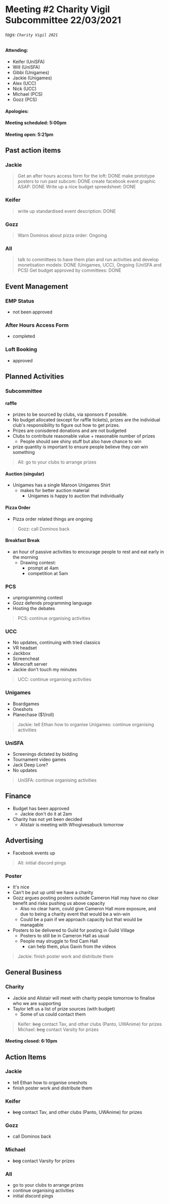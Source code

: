 # Meeting #2 Charity Vigil Subcommittee 22/03/2021
###### tags: `Charity Vigil 2021`

#### Attending:
- Keifer (UniSFA)
- Will (UniSFA)
- Gibbi (Unigames)
- Jackie (Unigames)
- Alex (UCC)
- Nick (UCC)
- Michael (PCS)
- Gozz (PCS)

#### Apologies:

#### Meeting scheduled: 5:00pm
#### Meeting open: 5:21pm

## Past action items
### Jackie
> Get an after hours access form for the loft: DONE
> make prototype posters to run past subcom: DONE
> create facebook event graphic ASAP: DONE
> Write up a nice budget spreedsheet: DONE
### Keifer
> write up standardised event description: DONE
### Gozz
> Warn Dominos about pizza order: Ongoing
### All
> talk to committees to have them plan and run activities and develop monetisation models: DONE (Unigames, UCC), Ongoing (UniSFA and PCS)
> Get budget approved by committees: DONE

## Event Management
### EMP Status
- not been approved
### After Hours Access Form
- completed
### Loft Booking
- approved

## Planned Activities
### Subcommittee
#### raffle
- prizes to be sourced by clubs, via sponsors if possible.
- No budget allocated (except for raffle tickets), prizes are the individual club's responsibility to figure out how to get prizes.
- Prizes are conisdered donations and are not budgeted
- Clubs to contribute reasonable value + reasonable number of prizes
	- People should see shiny stuff but also have chance to win
- prize quantity is important to ensure people believe they *can* win something
> All: go to your clubs to arrange prizes
#### Auction (singular)
- Unigames has a single Maroon Unigames Shirt
	- makes for better auction material
		- Unigames is happy to auction that individually
#### Pizza Order
- Pizza order related things are ongoing
> Gozz: call Dominos back
#### Breakfast Break
- an hour of passive activities to encourage people to rest and eat early in the morning
	- Drawing contest:
		- prompt at 4am
		- competition at 5am
### PCS
- unprogramming contest
- Gozz defends programming language
- Hosting the debates
> PCS: continue organising activities
### UCC
- No updates, continuing with tried classics
- VR headset
- Jackbox
- Screencheat
- Minecraft server
- Jackie don't touch my minutes
> UCC: continue organising activities
### Unigames
- Boardgames
- Oneshots
- Planechase ($1/roll)
> Jackie: tell Ethan how to organise 
> Unigames: continue organising activities
### UniSFA
- Screenings dictated by bidding
- Tournament video games
- Jack Deep Lore?
- No updates
> UniSFA: continue organising activities

## Finance
- Budget has been approved
	- Jackie don't do it at 2am
- Charity has not yet been decided
	- Alistair is meeting with Whogivesabuck tomorrow
## Advertising
- Facebook events up
> All: initial discord pings
### Poster
- It's nice
- Can't be put up until we have a charity
- Gozz argues posting posters outside Cameron Hall may have no clear benefit and risks pushing us above capacity
	- Also no clear harm, could give Cameron Hall more exposure, and due to being a charity event that would be a win-win
	- Could be a pain if we approach capacity but that would be managable
- Posters to be delivered to Guild for posting in Guild Village
	- Posters to still be in Cameron Hall as usual
	- People may struggle to find Cam Hall
		- can help them, plus Gavin from the videos
> Jackie: finish poster work and distribute them
## General Business
### Charity
- Jackie and Alistair will meet with charity people tomorrow to finalise who we are supporting
- Taylor left us a list of prize sources (with budget)
	- Some of us could contact them
> Keifer: ~~beg~~ contact Tav, and other clubs (Panto, UWAnime) for prizes
> Michael: ~~beg~~ contact Varsity for prizes

#### Meeting closed: 6:10pm

## Action Items
### Jackie
- tell Ethan how to organise oneshots
- finish poster work and distribute them
### Keifer
- ~~beg~~ contact Tav, and other clubs (Panto, UWAnime) for prizes
### Gozz
- call Dominos back
### Michael
- ~~beg~~ contact Varsity for prizes
### All
- go to your clubs to arrange prizes
- continue organising activities
- initial discord pings
